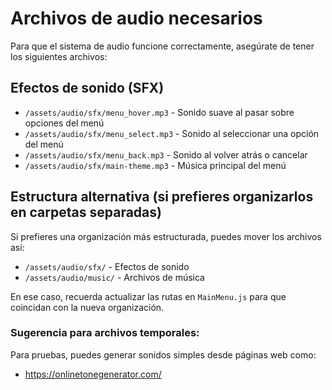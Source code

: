 # Archivos de audio necesarios

Para que el sistema de audio funcione correctamente, asegúrate de tener los siguientes archivos:

## Efectos de sonido (SFX)
- `/assets/audio/sfx/menu_hover.mp3` - Sonido suave al pasar sobre opciones del menú
- `/assets/audio/sfx/menu_select.mp3` - Sonido al seleccionar una opción del menú
- `/assets/audio/sfx/menu_back.mp3` - Sonido al volver atrás o cancelar
- `/assets/audio/sfx/main-theme.mp3` - Música principal del menú

## Estructura alternativa (si prefieres organizarlos en carpetas separadas)
Si prefieres una organización más estructurada, puedes mover los archivos así:
- `/assets/audio/sfx/` - Efectos de sonido
- `/assets/audio/music/` - Archivos de música

En ese caso, recuerda actualizar las rutas en `MainMenu.js` para que coincidan con la nueva organización.

### Sugerencia para archivos temporales:
Para pruebas, puedes generar sonidos simples desde páginas web como:
- https://onlinetonegenerator.com/

